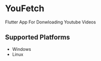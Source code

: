 # YouFetch

Flutter App For Donwloading Youtube Videos 

## Supported Platforms
- Windows
- Linux 
 

